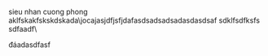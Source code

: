 sieu nhan cuong phong
aklfskakfskskdskada\jocajasjdfjsfjdafasdsadsadsadasdasdsaf
sdklfsdfksfs
sdfaadf\





đáadasdfasf